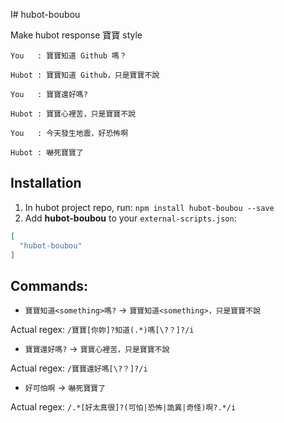 I# hubot-boubou

Make hubot response 寶寶 style


```
You   : 寶寶知道 Github 嗎？

Hubot : 寶寶知道 Github，只是寶寶不說
```

```
You   : 寶寶還好嗎?

Hubot : 寶寶心裡苦，只是寶寶不說
```

```
You   : 今天發生地震，好恐怖啊

Hubot : 嚇死寶寶了
```

## Installation

1. In hubot project repo, run: `npm install hubot-boubou --save`  
2. Add **hubot-boubou** to your `external-scripts.json`:

```json
[
  "hubot-boubou"
]
```

## Commands:

- `寶寶知道<something>嗎?` -> `寶寶知道<something>，只是寶寶不說`

Actual regex: `/寶寶[你妳]?知道(.*)嗎[\?？]?/i`


- `寶寶還好嗎?` -> `寶寶心裡苦，只是寶寶不說`

Actual regex: `/寶寶還好嗎[\?？]?/i`

- `好可怕啊` -> `嚇死寶寶了`

Actual regex: `/.*[好太真很]?(可怕|恐怖|詭異|奇怪)啊?.*/i`
